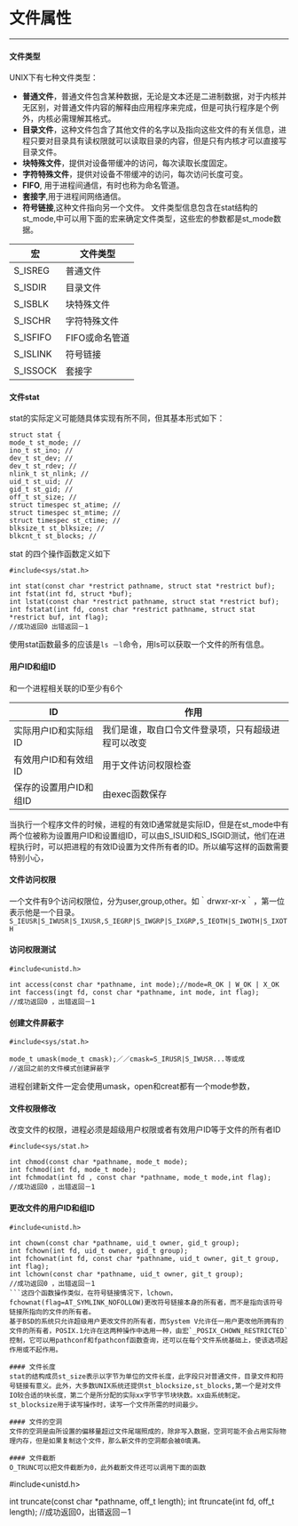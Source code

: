 # 文件属性
---
#### 文件类型
UNIX下有七种文件类型：  
- **普通文件**，普通文件包含某种数据，无论是文本还是二进制数据，对于内核并无区别，对普通文件内容的解释由应用程序来完成，但是可执行程序是个例外，内核必需理解其格式。
- **目录文件**，这种文件包含了其他文件的名字以及指向这些文件的有关信息，进程只要对目录具有读权限就可以读取目录的内容，但是只有内核才可以直接写目录文件。
- **块特殊文件**，提供对设备带缓冲的访问，每次读取长度固定。
- **字符特殊文件**，提供对设备不带缓冲的访问，每次访问长度可变。
- **FIFO**, 用于进程间通信，有时也称为命名管道。
- **套接字**,用于进程间网络通信。
- **符号链接**,这种文件指向另一个文件。
文件类型信息包含在stat结构的st_mode,中可以用下面的宏来确定文件类型，这些宏的参数都是st_mode数据。

| 宏 | 文件类型 |
| ----- | ----- |
| S_ISREG| 普通文件 |
| S_ISDIR | 目录文件 |
| S_ISBLK |块特殊文件 |
| S_ISCHR | 字符特殊文件 |
| S_ISFIFO | FIFO或命名管道 |
| S_ISLINK | 符号链接 |
| S_ISSOCK| 套接字 |

#### 文件stat
stat的实际定义可能随具体实现有所不同，但其基本形式如下：
```
struct stat {
mode_t st_mode; //
ino_t st_ino; //
dev_t st_dev; //
dev_t st_rdev; //
nlink_t st_nlink; //
uid_t st_uid; //
gid_t st_gid; //
off_t st_size; //
struct timespec st_atime; //
struct timespec st_mtime; //
struct timespec st_ctime; //
blksize_t st_blksize; //
blkcnt_t st_blocks; //
```
stat 的四个操作函数定义如下
```
#include<sys/stat.h>

int stat(const char *restrict pathname, struct stat *restrict buf);
int fstat(int fd, struct *buf);
int lstat(const char *restrict pathname, struct stat *restrict buf);
int fstatat(int fd, const char *restrict pathname, struct stat *restrict buf, int flag);
//成功返回0 出错返回－1
```
使用stat函数最多的应该是`ls －l`命令，用ls可以获取一个文件的所有信息。

#### 用户ID和组ID
和一个进程相关联的ID至少有6个

| ID | 作用 |
| ----- | ----- |
| 实际用户ID和实际组ID | 我们是谁，取自口令文件登录项，只有超级进程可以改变 |
| 有效用户ID和有效组ID | 用于文件访问权限检查 |
| 保存的设置用户ID和组ID | 由exec函数保存 |
当执行一个程序文件的时候，进程的有效ID通常就是实际ID，但是在st_mode中有两个位被称为设置用户ID和设置组ID，可以由S_ISUID和S_ISGID测试，他们在进程执行时，可以把进程的有效ID设置为文件所有者的ID。所以编写这样的函数需要特别小心，

#### 文件访问权限
一个文件有9个访问权限位，分为user,group,other。如｀drwxr-xr-x｀，第一位表示他是一个目录。
`S_IEUSR|S_IWUSR|S_IXUSR,S_IEGRP|S_IWGRP|S_IXGRP,S_IEOTH|S_IWOTH|S_IXOTH`

#### 访问权限测试
```
#include<unistd.h>

int access(const char *pathname, int mode);//mode=R_OK | W_OK | X_OK
int faccess(ingt fd, const char *pathname, int mode, int flag);
//成功返回0 ，出错返回－1
```

#### 创建文件屏蔽字
```
#include<sys/stat.h>

mode_t umask(mode_t cmask);／／cmask=S_IRUSR|S_IWUSR...等或成
//返回之前的文件模式创建屏蔽字
```
进程创建新文件一定会使用umask，open和creat都有一个mode参数，

#### 文件权限修改
改变文件的权限，进程必须是超级用户权限或者有效用户ID等于文件的所有者ID
```
#include<sys/stat.h>

int chmod(const char *pathname, mode_t mode);
int fchmod(int fd, mode_t mode);
int fchmodat(int fd , const char *pathname, mode_t mode,int flag);
//成功返回0 ，出错返回－1
```

#### 更改文件的用户ID和组ID
```
#include<unistd.h>

int chown(const char *pathname, uid_t owner, gid_t group);
int fchown(int fd, uid_t owner, gid_t group);
int fchownat(int fd, const char *pathname, uid_t owner, git_t group, int flag);
int lchown(const char *pathname, uid_t owner, git_t group);
//成功返回0 ，出错返回－1
```这四个函数操作类似，在符号链接情况下，lchown，fchownat(flag=AT_SYMLINK_NOFOLLOW)更改符号链接本身的所有者，而不是指向该符号链接所指向的文件的所有者。
基于BSD的系统只允许超级用户更改文件的所有者，而System V允许任一用户更改他所拥有的文件的所有者，POSIX.1允许在这两种操作中选用一种，由宏`_POSIX_CHOWN_RESTRICTED`控制，它可以用pathconf和fpathconf函数查询，还可以在每个文件系统基础上，使该选项起作用或不起作用。

#### 文件长度
stat的结构成员st_size表示以字节为单位的文件长度，此字段只对普通文件，目录文件和符号链接有意义。此外，大多数UNIX系统还提供st_blocksize,st_blocks,第一个是对文件IO较合适的块长度，第二个是所分配的实际xx字节字节块块数。xx由系统制定。st_blocksize用于读写操作时，读写一个文件所需的时间最少。

#### 文件的空洞
文件的空洞是由所设置的偏移量超过文件尾端照成的，除非写入数据，空洞可能不会占用实际物理内存，但是如果复制这个文件，那么新文件的空洞都会被0填满。

#### 文件截断
O_TRUNC可以把文件截断为0，此外截断文件还可以调用下面的函数
```
#include<unistd.h>

int truncate(const char *pathname, off_t length);
int ftruncate(int fd, off_t length);
//成功返回0，出错返回－1
```


